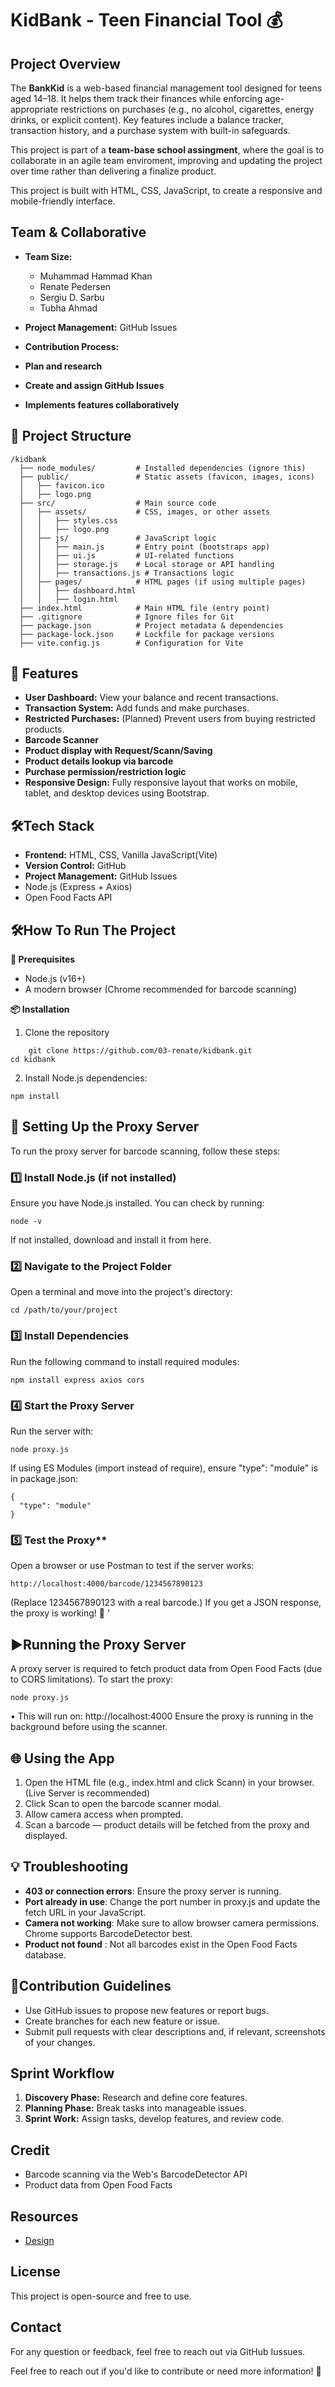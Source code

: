 # KidBank - Teen Financial Tool 💰

## Project Overview

The **BankKid** is a web-based financial management tool designed for teens aged 14–18. It helps them track their finances while enforcing age-appropriate restrictions on purchases (e.g., no alcohol, cigarettes, energy drinks, or explicit content). Key features include a balance tracker, transaction history, and a purchase system with built-in safeguards.

This project is part of a **team-base school assingment**, where the goal is to collaborate in an agile team enviroment, improving and updating the project over time rather than delivering a finalize product.

This project is built with HTML, CSS, JavaScript, to create a responsive and mobile-friendly interface.

## Team & Collaborative

- **Team Size:**

  - Muhammad Hammad Khan
  - Renate Pedersen
  - Sergiu D. Sarbu
  - Tubha Ahmad

- **Project Management:** GitHub Issues
- **Contribution Process:**
- **Plan and research**
- **Create and assign GitHub Issues**
- **Implements features collaboratively**

## 📂 Project Structure

```
/kidbank
  ├── node_modules/         # Installed dependencies (ignore this)
  ├── public/               # Static assets (favicon, images, icons)
  │   ├── favicon.ico
  │   ├── logo.png
  ├── src/                  # Main source code
  │   ├── assets/           # CSS, images, or other assets
  │   │   ├── styles.css
  │   │   ├── logo.png
  │   ├── js/               # JavaScript logic
  │   │   ├── main.js       # Entry point (bootstraps app)
  │   │   ├── ui.js         # UI-related functions
  │   │   ├── storage.js    # Local storage or API handling
  │   │   ├── transactions.js # Transactions logic
  │   ├── pages/            # HTML pages (if using multiple pages)
  │   │   ├── dashboard.html
  │   │   ├── login.html
  ├── index.html            # Main HTML file (entry point)
  ├── .gitignore            # Ignore files for Git
  ├── package.json          # Project metadata & dependencies
  ├── package-lock.json     # Lockfile for package versions
  ├── vite.config.js        # Configuration for Vite
```

## 🚀 Features

- **User Dashboard:** View your balance and recent transactions.
- **Transaction System:** Add funds and make purchases.
- **Restricted Purchases:** (Planned) Prevent users from buying restricted products.
- **Barcode Scanner**
- **Product display with Request/Scann/Saving**
- **Product details lookup via barcode**
- **Purchase permission/restriction logic**
- **Responsive Design:** Fully responsive layout that works on mobile, tablet, and desktop devices using Bootstrap.

## 🛠Tech Stack

- **Frontend:** HTML, CSS, Vanilla JavaScript(Vite)
- **Version Control:** GitHub
- **Project Management:** GitHub Issues
- Node.js (Express + Axios)
- Open Food Facts API

## 🛠️How To Run The Project

**🔧 Prerequisites**

- Node.js (v16+)
- A modern browser (Chrome recommended for barcode scanning)

**📦 Installation**

1. Clone the repository

```
	git clone https://github.com/03-renate/kidbank.git
cd kidbank
```

2. Install Node.js dependencies:

```
npm install
```

## 🚀 Setting Up the Proxy Server

To run the proxy server for barcode scanning, follow these steps:

### 1️⃣ Install Node.js (if not installed)

Ensure you have Node.js installed. You can check by running:

```
node -v
```

If not installed, download and install it from here.

### 2️⃣ Navigate to the Project Folder

Open a terminal and move into the project's directory:

```
cd /path/to/your/project
```

### 3️⃣ Install Dependencies

Run the following command to install required modules:

```
npm install express axios cors
```

### 4️⃣ Start the Proxy Server

Run the server with:

```
node proxy.js
```

If using ES Modules (import instead of require), ensure "type": "module" is in package.json:

```
{
  "type": "module"
}
```

### 5️⃣ Test the Proxy\*\*

Open a browser or use Postman to test if the server works:

```
http://localhost:4000/barcode/1234567890123
```

(Replace 1234567890123 with a real barcode.)
If you get a JSON response, the proxy is working! 🎉
'

## ▶️Running the Proxy Server

A proxy server is required to fetch product data from Open Food Facts (due to CORS limitations).
To start the proxy:

```
node proxy.js
```

• This will run on: http://localhost:4000
Ensure the proxy is running in the background before using the scanner.

## 🌐 Using the App

1. Open the HTML file (e.g., index.html and click Scann) in your browser. (Live Server is recommended)
2. Click Scan to open the barcode scanner modal.
3. Allow camera access when prompted.
4. Scan a barcode — product details will be fetched from the proxy and displayed.

## 💡 Troubleshooting

- **403 or connection errors**: Ensure the proxy server is running.
- **Port already in use**: Change the port number in proxy.js and update the fetch URL in your JavaScript.
- **Camera not working**: Make sure to allow browser camera permissions. Chrome supports BarcodeDetector best.
- **Product not found** : Not all barcodes exist in the Open Food Facts database.

## 🤝Contribution Guidelines

- Use GitHub issues to propose new features or report bugs.
- Create branches for each new feature or issue.
- Submit pull requests with clear descriptions and, if relevant, screenshots of your changes.

## Sprint Workflow

1. **Discovery Phase:** Research and define core features.
2. **Planning Phase:** Break tasks into manageable issues.
3. **Sprint Work:** Assign tasks, develop features, and review code.

## Credit

- Barcode scanning via the Web's BarcodeDetector API
- Product data from Open Food Facts

## Resources

- [Design](https://www.figma.com/design/YkFgB3cGEkEr7rMvtC3wWG/Agency-1---CA?node-id=0-1&t=mGzPBWFzFWYLwIAe-1)

## License

This project is open-source and free to use.

## Contact

For any question or feedback, feel free to reach out via GitHub Iussues.

Feel free to reach out if you'd like to contribute or need more information! 🚀
